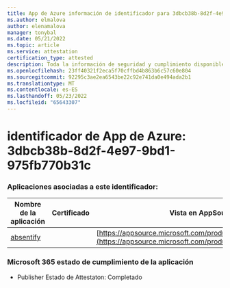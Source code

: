 ```yaml
---
title: App de Azure información de identificador para 3dbcb38b-8d2f-4e97-9bd1-975fb770b31c
ms.author: elmalova
author: elenamalova
manager: tonybal
ms.date: 05/21/2022
ms.topic: article
ms.service: attestation
certification_type: attested
description: Toda la información de seguridad y cumplimiento disponible para 3dbcb38b-8d2f-4e97-9bd1-975fb770b31c.
ms.openlocfilehash: 23ff40321f2eca5f70cffbd4b863b6c57c60e804
ms.sourcegitcommit: 92295c3ae2ea6543be22c92e741da0e494ada2b1
ms.translationtype: MT
ms.contentlocale: es-ES
ms.lasthandoff: 05/23/2022
ms.locfileid: "65643307"
---
```

# <a name="azure-app-id-3dbcb38b-8d2f-4e97-9bd1-975fb770b31c"></a>identificador de App de Azure: 3dbcb38b-8d2f-4e97-9bd1-975fb770b31c


### <a name="apps-associated-with-this-id"></a>Aplicaciones asociadas a este identificador:
| **Nombre de la aplicación** | **Certificado** | **Vista en AppSource** |
|--------------|---------------|-----------------------|
| [absentify](../forward/WA200003833.md) |  | [https://appsource.microsoft.com/product/office/WA200003833](https://appsource.microsoft.com/product/office/WA200003833) |

### <a name="microsoft-365-app-compliance-status"></a>Microsoft 365 estado de cumplimiento de la aplicación
- Publisher Estado de Attestaton: Completado
